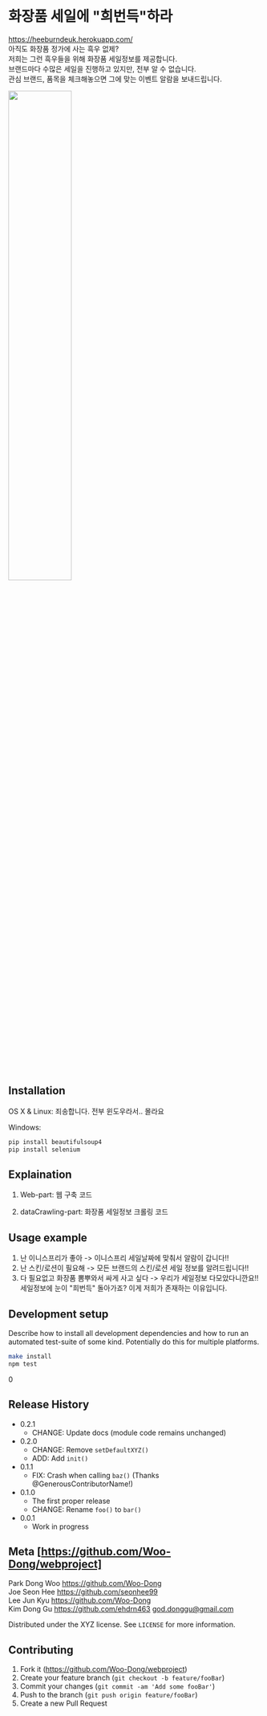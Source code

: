 # 화장품 세일에 "희번득"하라 
https://heeburndeuk.herokuapp.com/  <br>
아직도 화장품 정가에 사는 흑우 없제? <br>
저희는 그런 흑우들을 위해 화장품 세일정보를 제공합니다. <br>
브랜드마다 수많은 세일을 진행하고 있지만, 전부 알 수 없습니다. <br>
관심 브랜드, 품목을 체크해놓으면 그에 맞는 이벤트 알람을 보내드립니다. <br>


<img src="https://postfiles.pstatic.net/MjAxOTAzMjNfMjk0/MDAxNTUzMzE2MzgwODI3.y7R14iMNdCKkvNN9D97USfCdhlO5dabxeGqBXuytAkEg.o4w8KQlCX4J1uEy99NZEs7O6vS-sPmrWiKOLIi5uUP8g.PNG.ehdrn463/%ED%9D%AC%EB%B2%88%EB%93%9D.PNG?type=w773" width="50%"></img>


## Installation

OS X & Linux:
죄송합니다. 전부 윈도우라서.. 몰라요


Windows:

```sh
pip install beautifulsoup4
pip install selenium
```

## Explaination
1. Web-part: 웹 구축 코드

2. dataCrawling-part: 화장품 세일정보 크롤링 코드


## Usage example
1. 난 이니스프리가 좋아 -> 이니스프리 세일날짜에 맞춰서 알람이 갑니다!!
2. 난 스킨/로션이 필요해 -> 모든 브랜드의 스킨/로션 세일 정보를 알려드립니다!!
3. 다 필요없고 화장품 뽐뿌와서 싸게 사고 싶다 -> 우리가 세일정보 다모았다니깐요!! <br>
세일정보에 눈이 "희번득" 돌아가죠? 이게 저희가 존재하는 이유입니다.


## Development setup

Describe how to install all development dependencies and how to run an automated test-suite of some kind. Potentially do this for multiple platforms.

```sh
make install
npm test
```
0
## Release History

* 0.2.1
    * CHANGE: Update docs (module code remains unchanged)
* 0.2.0
    * CHANGE: Remove `setDefaultXYZ()`
    * ADD: Add `init()`
* 0.1.1
    * FIX: Crash when calling `baz()` (Thanks @GenerousContributorName!)
* 0.1.0
    * The first proper release
    * CHANGE: Rename `foo()` to `bar()`
* 0.0.1
    * Work in progress

## Meta [https://github.com/Woo-Dong/webproject]
Park Dong Woo https://github.com/Woo-Dong <br>
Joe Seon Hee  https://github.com/seonhee99 <br>
Lee Jun Kyu   https://github.com/Woo-Dong <br>
Kim Dong Gu   https://github.com/ehdrn463    god.donggu@gmail.com <br>


Distributed under the XYZ license. See ``LICENSE`` for more information.



## Contributing

1. Fork it (https://github.com/Woo-Dong/webproject)
2. Create your feature branch (`git checkout -b feature/fooBar`)
3. Commit your changes (`git commit -am 'Add some fooBar'`)
4. Push to the branch (`git push origin feature/fooBar`)
5. Create a new Pull Request

<!-- Markdown link & img dfn's -->
[npm-image]: https://img.shields.io/npm/v/datadog-metrics.svg?style=flat-square
[npm-url]: https://npmjs.org/package/datadog-metrics
[npm-downloads]: https://img.shields.io/npm/dm/datadog-metrics.svg?style=flat-square
[travis-image]: https://img.shields.io/travis/dbader/node-datadog-metrics/master.svg?style=flat-square
[travis-url]: https://travis-ci.org/dbader/node-datadog-metrics
[wiki]: https://github.com/yourname/yourproject/wiki
